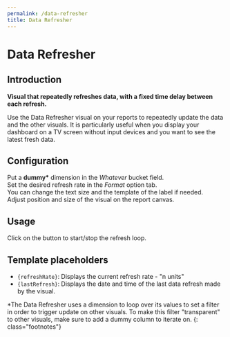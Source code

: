 ```yaml
---
permalink: /data-refresher
title: Data Refresher
---
```

# Data Refresher

## Introduction
**Visual that repeatedly refreshes data, with a fixed time delay between each refresh.**

Use the Data Refresher visual on your reports to repeatedly update the data and the other visuals. It is particularly useful when you display your dashboard on a TV screen without input devices and you want to see the latest fresh data.

## Configuration
Put a __dummy*__ dimension in the _Whatever_ bucket field.<br />
Set the desired refresh rate in the _Format_ option tab.<br />
You can change the text size and the template of the label if needed.<br />
Adjust position and size of the visual on the report canvas.

## Usage
Click on the button to start/stop the refresh loop.

## Template placeholders
- `{refreshRate}`: Displays the current refresh rate - "n units"
- `{lastRefresh}`: Displays the date and time of the last data refresh made by the visual.

*The Data Refresher uses a dimension to loop over its values to set a filter in order to trigger update on other visuals. To make this filter "transparent" to other visuals, make sure to add a dummy column to iterate on.
{: class="footnotes"}
